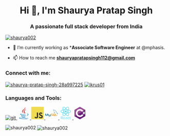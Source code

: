 <h1 align="center">Hi 👋, I'm Shaurya Pratap Singh</h1>
<h3 align="center">A passionate full stack developer from India</h3>

<p align="left"> <a href="https://github.com/ryo-ma/github-profile-trophy"><img src="https://github-profile-trophy.vercel.app/?username=shaurya002&theme=flat" alt="shaurya002" /></a> </p>

- 🔭 I’m currently working as ***Associate Software Engineer** at @mphasis.

- 📫 How to reach me **shauryapratapsingh112@gmail.com**

<h3 align="left">Connect with me:</h3>
<p align="left">
<a href="https://linkedin.com/in/shaurya-pratap-singh-28a997225" target="blank"><img align="center" src="https://raw.githubusercontent.com/rahuldkjain/github-profile-readme-generator/master/src/images/icons/Social/linked-in-alt.svg" alt="shaurya-pratap-singh-28a997225" height="30" width="40" /></a>
<a href="https://www.leetcode.com/ikrus01" target="blank"><img align="center" src="https://raw.githubusercontent.com/rahuldkjain/github-profile-readme-generator/master/src/images/icons/Social/leet-code.svg" alt="ikrus01" height="30" width="40" /></a>
<!-- <a href="https://auth.geeksforgeeks.org/user/<shauryaprata82n>" target="blank"><img align="center" src="https://raw.githubusercontent.com/rahuldkjain/github-profile-readme-generator/master/src/images/icons/Social/geeks-for-geeks.svg" alt="<shauryaprata82n>" height="30" width="40" /></a> -->
</p>

<h3 align="left">Languages and Tools:</h3>
<p align="left"> 
  <a href="https://git-scm.com/" target="_blank" rel="noreferrer"> 
    <img src="https://www.vectorlogo.zone/logos/git-scm/git-scm-icon.svg" alt="git" width="40" height="40"/> 
  </a> 
  <a href="https://www.java.com" target="_blank" rel="noreferrer"> 
    <img src="https://raw.githubusercontent.com/devicons/devicon/master/icons/java/java-original.svg" alt="java" width="40" height="40"/> 
  </a> 
  <a href="https://developer.mozilla.org/en-US/docs/Web/JavaScript" target="_blank" rel="noreferrer"> 
    <img src="https://raw.githubusercontent.com/devicons/devicon/master/icons/javascript/javascript-original.svg" alt="javascript" width="40" height="40"/> 
  </a> 
  <a href="https://www.mysql.com/" target="_blank" rel="noreferrer"> 
    <img src="https://raw.githubusercontent.com/devicons/devicon/master/icons/mysql/mysql-original-wordmark.svg" alt="mysql" width="40" height="40"/> 
  </a> 
  <a href="https://reactjs.org/" target="_blank" rel="noreferrer"> 
    <img src="https://raw.githubusercontent.com/devicons/devicon/master/icons/react/react-original-wordmark.svg" alt="react" width="40" height="40"/> 
  </a>
  <a href="https://learn.microsoft.com/en-us/dotnet/csharp/" target="_blank" rel="noreferrer"> 
    <img src="https://raw.githubusercontent.com/devicons/devicon/master/icons/csharp/csharp-original.svg" alt="c#" width="40" height="40"/>
  </a>
</p>


<p><img align="left" src="https://github-readme-stats.vercel.app/api/top-langs?username=shaurya002&show_icons=true&locale=en&layout=compact" alt="shaurya002" /></p>

<p>&nbsp;<img align="center" src="https://github-readme-stats.vercel.app/api?username=shaurya002&show_icons=true&locale=en" alt="shaurya002" /></p>


